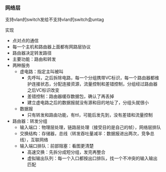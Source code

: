 ### 网络层

支持vlan的switch发给不支持vlan的switch会untag



实现

- 点对点的通信
- 每一个主机和路由器上面都有网路层协议
- 路由器决定转发路径
- 主要功能：路由和转发
- 两种服务
    - 虚电路：指定主叫被叫
        - 先呼叫，之后拆除电路，每一个分组携带VC标识，每一个路由器都维护连接状态，分配连接资源，流量控制和差错控制，分组经过路由器之后VC标识改变
        - 差错控制：路由器缓存数据包，确认了再丢掉
        - 建立虚电路之后的数据报就没有源和目的地址了，分组头就很小
    - 数据报
        - 只有转发和路由功能，有ttl，可能后发先到，没有差错和流量控制
- 路由器：转发分组
    - 输入端口：物理层处理，链路层处理（接受目的是自己的帧），网络层排队
    - 交换结构：存储器，总线（转发吞吐量减半：数据报进出两次，竞争总线），互联网络
    - 输入端口排队：前部阻塞：看图更清楚
        - 高速交换：先拆分成短分组，发完再整合
        - 虚拟输出队列：每一个入口都按出口排队，找一个不冲突的输入输出匹配
